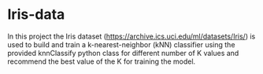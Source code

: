 # Iris-data
In this project the Iris dataset (https://archive.ics.uci.edu/ml/datasets/Iris/) is used to build and train a k-nearest-neighbor (kNN) classifier using the provided knnClassify python class for different number of K values and recommend the best value of the K for training the model. 
